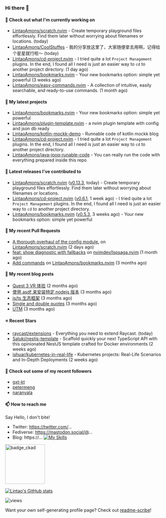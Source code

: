 ### Hi there 👋

#### 👷 Check out what I'm currently working on

- [LintaoAmons/scratch.nvim](https://github.com/LintaoAmons/scratch.nvim) - Create temporary playground files effortlessly. Find them later without worrying about filenames or locations. (today)
- [LintaoAmons/CoolStuffes](https://github.com/LintaoAmons/CoolStuffes) - 我的分享放这里了，大家随便拿去用啊，记得给个星星就行啦～ (today)
- [LintaoAmons/cd-project.nvim](https://github.com/LintaoAmons/cd-project.nvim) - I tried quite a lot `Project Management` plugins. In the end, I found all I need is just an easier way to `cd` to another project directory. (1 day ago)
- [LintaoAmons/bookmarks.nvim](https://github.com/LintaoAmons/bookmarks.nvim) - Your new bookmarks option: simple yet powerful (3 weeks ago)
- [LintaoAmons/easy-commands.nvim](https://github.com/LintaoAmons/easy-commands.nvim) - A collection of intuitive, easily searchable, and ready-to-use commands. (1 month ago)

#### 🌱 My latest projects

- [LintaoAmons/bookmarks.nvim](https://github.com/LintaoAmons/bookmarks.nvim) - Your new bookmarks option: simple yet powerful
- [LintaoAmons/plugin-template.nvim](https://github.com/LintaoAmons/plugin-template.nvim) - a nvim plugin template with config and json db ready
- [LintaoAmons/kotlin-mockk-demo](https://github.com/LintaoAmons/kotlin-mockk-demo) - Runnable code of kotlin mockk blog
- [LintaoAmons/cd-project.nvim](https://github.com/LintaoAmons/cd-project.nvim) - I tried quite a lot `Project Management` plugins. In the end, I found all I need is just an easier way to `cd` to another project directory.
- [LintaoAmons/java-jooq-runable-code](https://github.com/LintaoAmons/java-jooq-runable-code) - You can really run the code with everything prepared inside this repo

#### 🔭 Latest releases I've contributed to

- [LintaoAmons/scratch.nvim](https://github.com/LintaoAmons/scratch.nvim) ([v0.13.3](https://github.com/LintaoAmons/scratch.nvim/releases/tag/v0.13.3), today) - Create temporary playground files effortlessly. Find them later without worrying about filenames or locations.
- [LintaoAmons/cd-project.nvim](https://github.com/LintaoAmons/cd-project.nvim) ([v0.6.1](https://github.com/LintaoAmons/cd-project.nvim/releases/tag/v0.6.1), 1 week ago) - I tried quite a lot `Project Management` plugins. In the end, I found all I need is just an easier way to `cd` to another project directory.
- [LintaoAmons/bookmarks.nvim](https://github.com/LintaoAmons/bookmarks.nvim) ([v0.5.3](https://github.com/LintaoAmons/bookmarks.nvim/releases/tag/v0.5.3), 3 weeks ago) - Your new bookmarks option: simple yet powerful

#### 🔨 My recent Pull Requests

- [A thorough overhaul of the config module.](https://github.com/LintaoAmons/scratch.nvim/pull/37) on [LintaoAmons/scratch.nvim](https://github.com/LintaoAmons/scratch.nvim) (2 days ago)
- [feat: show diagnostic with fallbacks](https://github.com/nvimdev/lspsaga.nvim/pull/1415) on [nvimdev/lspsaga.nvim](https://github.com/nvimdev/lspsaga.nvim) (1 month ago)
- [Add commands](https://github.com/LintaoAmons/bookmarks.nvim/pull/7) on [LintaoAmons/bookmarks.nvim](https://github.com/LintaoAmons/bookmarks.nvim) (3 months ago)

#### 📜 My recent blog posts

- [Quest 3 VR 体验](https://lintao-index.pages.dev/blog/2024/02/26/VR-quest3) (2 months ago)
- [使用 asdf 来安装特定 nodejs 版本](https://lintao-index.pages.dev/blog/2024/02/24/asdf-demo-flow) (3 months ago)
- [js/ts 生态框架](https://lintao-index.pages.dev/blog/2024/02/11/ts-fullstack-frameworks) (3 months ago)
- [Single and double quotes](https://lintao-index.pages.dev/blog/2024/02/03/single-and-double-quote) (3 months ago)
- [UTM](https://lintao-index.pages.dev/blog/2024/01/28/utm) (3 months ago)


#### ⭐ Recent Stars

- [raycast/extensions](https://github.com/raycast/extensions) - Everything you need to extend Raycast. (today)
- [Saluki/nestjs-template](https://github.com/Saluki/nestjs-template) - Scaffold quickly your next TypeScript API with this opinionated NestJS template crafted for Docker environments (2 weeks ago)
- [ishuar/kubernetes-in-real-life](https://github.com/ishuar/kubernetes-in-real-life) - Kubernetes projects: Real-Life Scenarios and In-Depth Deployments (2 weeks ago)

#### 👯 Check out some of my recent followers

- [gxt-kt](https://github.com/gxt-kt)
- [petermeng](https://github.com/petermeng)
- [naranyala](https://github.com/naranyala)

#### 📫 How to reach me
Say Hello, I don't bite!

- Twitter: https://twitter.com/...
- Fediverse: https://mastodon.social/@...
- Blog: https://...
[![My Skills](https://skillicons.dev/icons?i=java,kotlin,spring,vim,kubernetes,docker,aws,bash,python,lua,go,js,ts,react,html,css,jenkins,postgres,mysql,mongodb)](https://skillicons.dev)

<img alt='badge_ckad' src="https://user-images.githubusercontent.com/24785373/206426236-a78f59dc-e6dc-4b92-a0c4-4cd7ab8e3649.png" width="auto" height="128" />

[![Lintao's GitHub stats](https://github-readme-stats.vercel.app/api?username=LintaoAmons)](https://github.com/LintaoAmons/github-readme-stats) 

<img src="https://komarev.com/ghpvc/?username=LintaoAmons" alt="views" />

Want your own self-generating profile page? Check out [readme-scribe](https://github.com/muesli/readme-scribe)!



